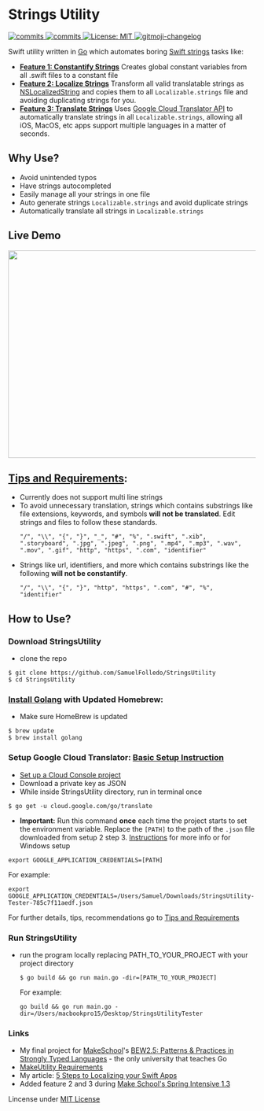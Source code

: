 # Strings Utility

<p>
  <a>
    <a href="https://goreportcard.com/badge/github.com/SamuelFolledo/StringsUtility" />
    <img alt="commits" src="https://goreportcard.com/badge/github.com/SamuelFolledo/StringsUtility" target="_blank" />
    <a href="https://github.com/SamuelFolledo/StringsUtility/commits/master">
    <img alt="commits" src="https://img.shields.io/github/commit-activity/w/SamuelFolledo/StringsUtility?color=green" target="_blank" />
  </a> 
  <a href="#" target="_blank">
    <img alt="License: MIT" src="https://img.shields.io/badge/License-MIT-yellow.svg" />
  </a>
  <a href="https://github.com/imthaghost/gitmoji-changelog">
    <img src="https://img.shields.io/badge/changelog-gitmoji-brightgreen.svg" alt="gitmoji-changelog">
  </a>
</p>

Swift utility written in [Go](https://golang.org/) which automates boring [Swift strings](https://developer.apple.com/documentation/swift/string) tasks like:
- <ins>__Feature 1: Constantify Strings__</ins> Creates global constant variables from all .swift files to a constant file
- <ins>__Feature 2: Localize Strings__</ins> Transform all valid translatable strings as [NSLocalizedString](https://developer.apple.com/documentation/foundation/nslocalizedstring) and copies them to all ```Localizable.strings``` file and avoiding duplicating strings for you.
- <ins>__Feature 3: Translate Strings__</ins> Uses [Google Cloud Translator API](https://cloud.google.com/translate/docs) to automatically translate strings in all ```Localizable.strings```, allowing all iOS, MacOS, etc apps support multiple languages in a matter of seconds.

## Why Use?
- Avoid unintended typos
- Have strings autocompleted
- Easily manage all your strings in one file
- Auto generate strings ```Localizable.strings``` and avoid duplicate strings
- Automatically translate all strings in ```Localizable.strings```

## Live Demo
<img src="https://github.com/SamuelFolledo/StringsUtility/blob/master/static/gifs/StringsUtilityLiveDemo.gif" width="750" height="422">

## [Tips and Requirements](Tips.md):
- Currently does not support multi line strings
- To avoid unnecessary translation, strings which contains substrings like file extensions, keywords, and symbols **will not be translated**. Edit strings and files to follow these standards.
  ```
  "/", "\\", "{", "}", "_", "#", "%", ".swift", ".xib", ".storyboard", ".jpg", ".jpeg", ".png", ".mp4", ".mp3", ".wav", ".mov", ".gif", "http", "https", ".com", "identifier"
  ```
- Strings like url, identifiers, and more which contains substrings like the following **will not be constantify**.
  ```
  "/", "\\", "{", "}", "http", "https", ".com", "#", "%", "identifier"
  ```

## How to Use?
### Download StringsUtility
-  clone the repo
  ```
  $ git clone https://github.com/SamuelFolledo/StringsUtility
  $ cd StringsUtility
  ```

### [Install Golang](https://sourabhbajaj.com/mac-setup/Go/README.html) with Updated Homebrew:
-  Make sure HomeBrew is updated
  ```
  $ brew update
  $ brew install golang
  ```

### Setup Google Cloud Translator: [Basic Setup Instruction](https://cloud.google.com/translate/docs/basic/setup-basic)
-  [Set up a Cloud Console project](https://cloud.google.com/translate/docs/basic/setup-basic)
-  Download a private key as JSON
-  While inside StringsUtility directory, run in terminal once
  ```
  $ go get -u cloud.google.com/go/translate
  ```
-  __Important:__ Run this command __once__ each time the project starts to set the environment variable. Replace the ```[PATH]``` to the path of the ```.json``` file downloaded from setup 2 step 3. [Instructions](https://cloud.google.com/docs/authentication/production) for more info or for Windows setup
  ```
  export GOOGLE_APPLICATION_CREDENTIALS=[PATH]
  ```
  For example:
  ```
  export GOOGLE_APPLICATION_CREDENTIALS=/Users/Samuel/Downloads/StringsUtility-Tester-785c7f11aedf.json
  ```

For further details, tips, recommendations go to [Tips and Requirements](Tips.md)

### Run StringsUtility
- run the program locally replacing PATH_TO_YOUR_PROJECT with your project directory
  ```
  $ go build && go run main.go -dir=[PATH_TO_YOUR_PROJECT]
  ``` 
  For example:
  ```
  go build && go run main.go -dir=/Users/macbookpro15/Desktop/StringsUtilityTester 
  ```

### Links
- My final project for [MakeSchool](makeschool.com)'s [BEW2.5: Patterns & Practices in Strongly Typed Languages](https://make-school-courses.github.io/BEW-2.5-Strongly-Typed-Languages/#/) - the only university that teaches Go
- [MakeUtility Requirements](https://github.com/Make-School-Courses/BEW-2.5-Strongly-Typed-Languages/blob/master/Project/MakeUtility.md)
- My article: [5 Steps to Localizing your Swift Apps](https://medium.com/@samuelfolledo/5-steps-to-localizing-your-swift-apps-36c76e9700f7)
- Added feature 2 and 3 during [Make School's Spring Intensive 1.3](https://github.com/Make-School-Courses/INT-1.3-AND-INT-2.3-Spring-Intensive)

Lincense under [MIT License](LICENSE)